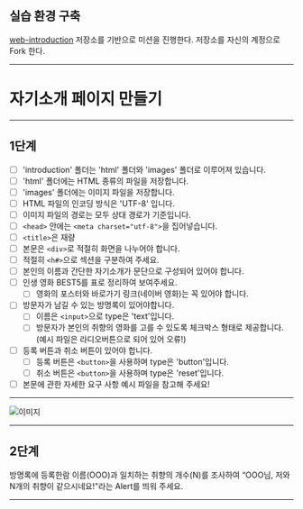 ## 실습 환경 구축

[web-introduction](https://github.com/woowacourse/web-introduction) 저장소를 기반으로 미션을 진행한다. 저장소를 자신의 계정으로 Fork 한다.

---

# 자기소개 페이지 만들기

---

## 1단계

- [ ] 'introduction' 폴더는 'html' 폴더와 'images' 폴더로 이루어져 있습니다.
- [ ] 'html' 폴더에는 HTML 종류의 파일을 저장합니다.
- [ ] 'images' 폴더에는 이미지 파일을 저장합니다.
- [ ] HTML 파일의 인코딩 방식은 'UTF-8' 입니다.
- [ ] 이미지 파일의 경로는 모두 상대 경로가 기준입니다.
- [ ] `<head>` 안에는 `<meta charset="utf-8">`을 집어넣습니다.
- [ ] `<title>`은 재량
- [ ] 본문은 `<div>`로 적절히 화면을 나누어야 합니다.
- [ ] 적절히 `<h#>`으로 섹션을 구분하여 주세요.
- [ ] 본인의 이름과 간단한 자기소개가 문단으로 구성되어 있어야 합니다.
- [ ] 인생 영화 BEST5를 표로 정리하여 보여주세요.
  - [ ] 영화의 포스터와 바로가기 링크(네이버 영화)는 꼭 있어야 합니다.
- [ ] 방문자가 남길 수 있는 방명록이 있어야합니다.
  - [ ] 이름은 `<input>`으로 type은 'text'입니다.
  - [ ] 방문자가 본인의 취향의 영화를 고를 수 있도록 체크박스 형태로 제공합니다. (예시 파일은 라디오버튼으로 되어 있어 오류!)
- [ ] 등록 버튼과 취소 버튼이 있어야 합니다.
  - [ ] 등록 버튼은 `<button>`을 사용하며 type은 'button'입니다.
  - [ ] 취소 버튼은 `<button>`을 사용하며 type은 'reset'입니다.
- [ ] 본문에 관한 자세한 요구 사항 예시 파일을 참고해 주세요!

---

![이미지](https://techcourse-storage.s3.ap-northeast-2.amazonaws.com/885acd7c8dba46ff925f37549444e1cc)

---

## 2단계

방명록에 등록한람 이름(OOO)과 일치하는 취향의 개수(N)를 조사하여 “OOO님, 저와 N개의 취향이 같으시네요!"라는 Alert를 띄워 주세요.

---
